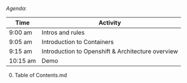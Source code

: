 
*Agenda:*

| Time  | Activity |
| ------------- | ------------- |
| 9:00 am  | Intros and rules  |
| 9:05 am  | Introduction to Containers   |
| 9:15 am  | Introduction to Openshift & Architecture overview   |
| 10:15 am  | Demo   |



0. Table of Contents.md
